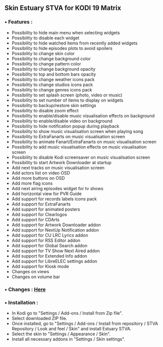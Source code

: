 ## Skin Estuary STVA for KODI 19 Matrix


### • Features :

- Possibility to hide main menu when selecting widgets
- Possibility to disable each widget
- Possibility to hide watched items from recently added widgets
- Possibility to hide episodes plots to avoid spoilers
- Possibility to change skin color
- Possibility to change background color
- Possibility to change pattern color
- Possibility to change background opacity
- Possibility to top and bottom bars opacity
- Possibility to change weather icons pack
- Possibility to change studios icons pack
- Possibility to change genres icons pack
- Possibility to set splash screen (photo, video or music)
- Possibility to set number of items to display on widgets
- Possibility to backup/restore skin settings
- Possibility to disable zoom effect
- Possibility to enable/disable music visualisation effects on background
- Possibility to enable/disable video on background
- Possibility to hide notification popup during playback
- Possibility to show music visualisation screen when playing song
- Possibility to ExtraFanarts on music visualisation screen
- Possibility to animate Fanart/ExtraFanarts on music visualisation screen
- Possibility to add music visualisation effects on music visualisation screen
- Possibility to disable Kodi screensaver on music visualisation screen
- Possibility to start Artwork Downloader at startup
- Add next tracks on music visualisation screen
- Add actors list on video OSD
- Add more buttons on OSD
- Add more flag icons
- Add next airing episodes widget for tv shows
- Add horizontal view for PVR Guide
- Add support for records labels icons pack
- Add support for ExtraFanarts
- Add support for animated posters
- Add support for Clearlogos
- Add support for CDArts
- Add support for Artwork Downloader addon
- Add support for NextUp Notification addon
- Add support for CU LRC Lyrics addon
- Add support for RSS Editor addon
- Add support for Global Search addon
- Add support for TV Show Next Aired addon
- Add support for Extended Info addon
- Add support for LibreELEC settings addon
- Add support for Kiosk mode
- Changes on views
- Changes on volume bar


### • Changes : [Here](https://raw.githubusercontent.com/stvabuild/repository.repostva.matrix/master/skin.estuary.stva/changelog.txt)


### • Installation :

- In Kodi go to "Settings / Add-ons / Install from Zip file".
- Select downloaded ZIP file.
- Once installed, go to "Settings / Add-ons / Install from repository / STVA Repository / Look and feel / Skin" and install Estuary STVA.
- Select the skin to "Settings / Appearance / Skin".
- Install all necessary addons in "Settings / Skin settings".

